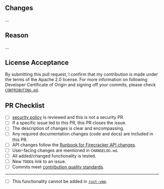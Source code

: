 ## Changes

...

## Reason

...

## License Acceptance

By submitting this pull request, I confirm that my contribution is made under
the terms of the Apache 2.0 license. For more information on following
Developer Certificate of Origin and signing off your commits, please check
[`CONTRIBUTING.md`][3].

## PR Checklist

- [ ] [security policy](https://github.com/firecracker-microvm/firecracker/blob/main/SECURITY.md) is reviewed and this is not a security PR.
- [ ] If a specific issue led to this PR, this PR closes the issue.
- [ ] The description of changes is clear and encompassing.
- [ ] Any required documentation changes (code and docs) are included in this PR.
- [ ] API changes follow the [Runbook for Firecracker API changes][2].
- [ ] User-facing changes are mentioned in `CHANGELOG.md`.
- [ ] All added/changed functionality is tested.
- [ ] New `TODO`s link to an issue.
- [ ] Commits meet [contribution quality standards](https://github.com/firecracker-microvm/firecracker/blob/main/CONTRIBUTING.md#contribution-quality-standards).

---

- [ ] This functionality cannot be added in [`rust-vmm`][1].

[1]: https://github.com/rust-vmm
[2]: https://github.com/firecracker-microvm/firecracker/blob/main/docs/api-change-runbook.md
[3]: https://github.com/firecracker-microvm/firecracker/blob/main/CONTRIBUTING.md
